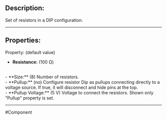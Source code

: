 ## Description:

Set of resistors in a DIP configuration.

---

## Properties:
Property: (default value)

- **Resistance:** (100 Ω)
<br>
- **Size:** (8)
   Number of resistors.
<br>
- **Pullup:** (no)
   Configure resistor Dip as pullups connecting directly to a voltage source.
   If true, it will disconnect and hide pins at the top.
<br>
- **Pullup Voltage:** (5 V)
   Voltage to connect the resistors.
   Shown only "Pullup" property is set.


---

#Component 